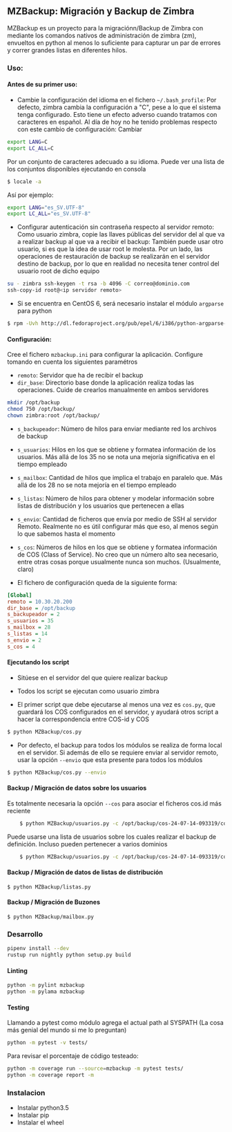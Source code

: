 ## MZBackup: Migración y Backup de Zimbra 
MZBackup es un proyecto para la migraciónn/Backup de Zimbra con mediante los comandos nativos de administración de zimbra (zm), envueltos en python al menos lo suficiente para capturar un par de errores y correr grandes listas en diferentes hilos.

### Uso:
#### Antes de su primer uso:
* Cambie la configuración del idioma en el fichero `~/.bash_profile`: Por defecto, zimbra cambia la configuración a "C", pese a lo que el sistema tenga configurado.  Esto tiene un efecto adverso cuando tratamos con caracteres en español.  Al día de hoy no he tenido problemas respecto con este cambio de configuración: Cambiar
```bash
export LANG=C
export LC_ALL=C
```
Por un conjunto de caracteres adecuado a su idioma. Puede ver una lista de los conjuntos disponibles ejecutando en consola
```bash
$ locale -a
```
Así por ejemplo:
```bash
export LANG="es_SV.UTF-8"
export LC_ALL="es_SV.UTF-8"
```
* Configurar autenticación sin contraseña respecto al servidor remoto: Como usuario zimbra, copie las llaves públicas del servidor del al que va a realizar backup al que va a recibir el backup:  También puede usar otro usuario, si es que la idea de usar root le molesta. Por un lado, las operaciones de restauración de backup se realizarán en el servidor destino de backup, por lo que en realidad no necesita tener control del usuario root de dicho equipo
```bash
su - zimbra ssh-keygen -t rsa -b 4096 -C correo@dominio.com
ssh-copy-id root@<ip servidor remoto>
```

* Si se encuentra en CentOS 6, será necesario instalar el módulo `argparse` para python
```bash
$ rpm -Uvh http://dl.fedoraproject.org/pub/epel/6/i386/python-argparse-1.2.1-2.el6.noarch.rpm
```

#### Configuración:
Cree el fichero `mzbackup.ini` para configurar la aplicación. Configure tomando en cuenta los siguientes paramétros

* `remoto`: Servidor que ha de recibir el backup
* `dir_base`: Directorio base donde la aplicación realiza todas las operaciones. Cuide de crearlos manualmente en ambos servidores
```bash
mkdir /opt/backup
chmod 750 /opt/backup/
chown zimbra:root /opt/backup/
```
* `s_backupeador`: Número de hilos para enviar mediante red los archivos de backup
* `s_usuarios`: Hilos en los que se obtiene y formatea información de los usuarios. Más allá de los 35 no se nota una mejoría significativa en el tiempo empleado
* `s_mailbox`: Cantidad de hilos que implica el trabajo en paralelo que. Más allá de los 28 no se nota mejoría en el tiempo empleado
* `s_listas`: Número de hilos para obtener y modelar información sobre listas de distribución y los usuarios que pertenecen a ellas
* `s_envio`: Cantidad de ficheros que envía por medio de SSH al servidor Remoto. Realmente no es útil configurar más que eso, al menos según lo que sabemos hasta el momento
* `s_cos`: Números de hilos en los que se obtiene y formatea información de COS (Class of Service). No creo que un número alto sea necesario, entre otras cosas porque usualmente nunca son muchos. (Usualmente, claro)

* El fichero de configuración queda de la siguiente forma:
```ini
[Global]
remoto = 10.30.20.200
dir_base = /opt/backup
s_backupeador = 2
s_usuarios = 35
s_mailbox = 28
s_listas = 14
s_envio = 2
s_cos = 4
```

#### Ejecutando los script

* Sitúese en el servidor del que quiere realizar backup

* Todos los script se ejecutan como usuario zimbra

* El primer script que debe ejecutarse al menos una vez es `cos.py`, que guardará los COS configurados en el servidor, y ayudará otros script a hacer la correspondencia entre COS-id y COS
```bash 
$ python MZBackup/cos.py
```
* Por defecto, el backup para todos los módulos se realiza de forma local en el servidor. Si además de ello se requiere enviar al servidor remoto, usar la opción `--envio` que esta presente para todos los módulos
```bash
$ python MZBackup/cos.py --envio
```
#### Backup / Migración de datos sobre los usuarios
Es totalmente necesaria la opción `--cos` para asociar el ficheros cos.id más reciente
```bash
    $ python MZBackup/usuarios.py -c /opt/backup/cos-24-07-14-093319/cos.id
```
Puede usarse una lista de usuarios sobre los cuales realizar el backup de definición. Incluso pueden pertenecer a varios dominios
```bash
    $ python MZBackup/usuarios.py -c /opt/backup/cos-24-07-14-093319/cos.id -l /opt/backup/backup-retirados/lista-11072016.lst 
```
#### Backup / Migración de datos de listas de distribución

    $ python MZBackup/listas.py

#### Backup / Migración de Buzones
 
    $ python MZBackup/mailbox.py

### Desarrollo
```sh
pipenv install --dev
rustup run nightly python setup.py build
```

#### Linting
```sh
python -m pylint mzbackup
python -m pylama mzbackup

```

#### Testing
Llamando a pytest como módulo agrega el actual path al SYSPATH (La cosa más genial del mundo si me lo preguntan)
```sh
python -m pytest -v tests/
```

Para revisar el porcentaje de código testeado:
```sh
python -m coverage run --source=mzbackup -m pytest tests/
python -m coverage report -m
```

### Instalacion
 * Instalar python3.5
 * Instalar pip
 * Instalar el wheel

